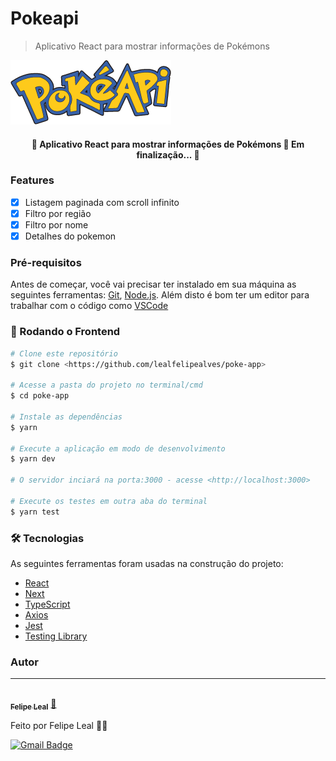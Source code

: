 # Pokeapi

> Aplicativo React para mostrar informações
> de Pokémons

<div style="width: 100%;">
<img alt="pokeapi logo" src="public/images/pokeapi_256.png" style="margin: 0 auto;"/>
</div>

<h4 align="center"> 
	🚧  Aplicativo React para mostrar informações
de Pokémons 🚀 Em finalização...  🚧
</h4>

### Features

- [x] Listagem paginada com scroll infinito
- [x] Filtro por região
- [x] Filtro por nome
- [x] Detalhes do pokemon

### Pré-requisitos

Antes de começar, você vai precisar ter instalado em sua máquina as seguintes ferramentas:
[Git](https://git-scm.com), [Node.js](https://nodejs.org/en/).
Além disto é bom ter um editor para trabalhar com o código como [VSCode](https://code.visualstudio.com/)

### 🎲 Rodando o Frontend

```bash
# Clone este repositório
$ git clone <https://github.com/lealfelipealves/poke-app>

# Acesse a pasta do projeto no terminal/cmd
$ cd poke-app

# Instale as dependências
$ yarn

# Execute a aplicação em modo de desenvolvimento
$ yarn dev

# O servidor inciará na porta:3000 - acesse <http://localhost:3000>

# Execute os testes em outra aba do terminal
$ yarn test
```

### 🛠 Tecnologias

As seguintes ferramentas foram usadas na construção do projeto:

- [React](https://react.dev/)
- [Next](https://nextjs.org/)
- [TypeScript](https://www.typescriptlang.org/)
- [Axios](https://axios-http.com/ptbr/docs/intro)
- [Jest](https://jestjs.io/pt-BR/)
- [Testing Library](https://testing-library.com/)

### Autor

---

<a href="https://github.com/lealfelipealves">
 <img style="border-radius: 50%;" src="https://avatars.githubusercontent.com/u/17007124?v=4" width="100px;" alt=""/>
 <br />
 <sub><b>Felipe Leal</b></sub></a> <a href="https://github.com/lealfelipealves" title="Felipe Leal Profile">🚀</a>

Feito por Felipe Leal 👋🏽

[![Gmail Badge](https://img.shields.io/badge/-contato@felipeleal.eng.br-c14438?style=flat-square&logo=Gmail&logoColor=white&link=mailto:contato@felipeleal.eng.br)](mailto:contato@felipeleal.eng.br)

